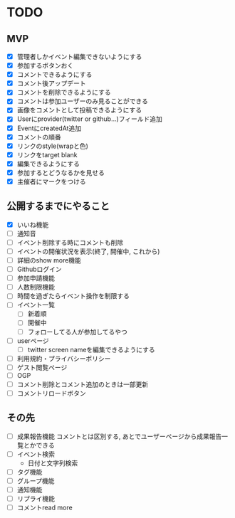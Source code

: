 # TODO
## MVP
* [x] 管理者しかイベント編集できないようにする
* [x] 参加するボタンおく
* [x] コメントできるようにする
* [x] コメント後アップデート
* [x] コメントを削除できるようにする
* [x] コメントは参加ユーザーのみ見ることができる
* [x] 画像をコメントとして投稿できるようにする
* [x] Userにprovider(twitter or github...)フィールド追加
* [x] EventにcreatedAt追加
* [x] コメントの順番
* [x] リンクのstyle(wrapと色)
* [x] リンクをtarget blank
* [x] 編集できるようにする
* [x] 参加するとどうなるかを見せる
* [x] 主催者にマークをつける
## 公開するまでにやること
* [x] いいね機能
* [ ] 通知音
* [ ] イベント削除する時にコメントも削除
* [ ] イベントの開催状況を表示(終了, 開催中, これから)
* [ ] 詳細のshow more機能
* [ ] Githubログイン
* [ ] 参加申請機能
* [ ] 人数制限機能
* [ ] 時間を過ぎたらイベント操作を制限する
* [ ] イベント一覧
    * [ ] 新着順
    * [ ] 開催中
    * [ ] フォローしてる人が参加してるやつ
* [ ] userページ
    * [ ] twitter screen nameを編集できるようにする
* [ ] 利用規約・プライバシーポリシー
* [ ] ゲスト閲覧ページ
* [ ] OGP
* [ ] コメント削除とコメント追加のときは一部更新
* [ ] コメントリロードボタン

## その先
* [ ] 成果報告機能
コメントとは区別する, あとでユーザーページから成果報告一覧とかできる
* [ ] イベント検索
    * 日付と文字列検索
* [ ] タグ機能
* [ ] グループ機能
* [ ] 通知機能
* [ ] リプライ機能
* [ ] コメントread more
